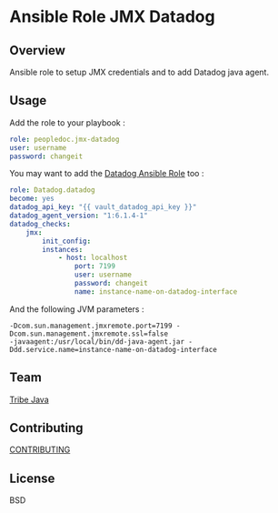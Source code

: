 # Ansible Role JMX Datadog

Overview
--------
Ansible role to setup JMX credentials and to add Datadog java agent. 

Usage
-----

Add the role to your playbook :

```yaml
role: peopledoc.jmx-datadog
user: username
password: changeit
```

You may want to add the [Datadog Ansible Role](https://github.com/DataDog/ansible-datadog) too :

```yaml
role: Datadog.datadog
become: yes
datadog_api_key: "{{ vault_datadog_api_key }}"
datadog_agent_version: "1:6.1.4-1"
datadog_checks:
    jmx:
        init_config:
        instances:
            - host: localhost
                port: 7199
                user: username
                password: changeit
                name: instance-name-on-datadog-interface
```

And the following JVM parameters :

```
-Dcom.sun.management.jmxremote.port=7199 -Dcom.sun.management.jmxremote.ssl=false
-javaagent:/usr/local/bin/dd-java-agent.jar -Ddd.service.name=instance-name-on-datadog-interface
```


Team
----
[Tribe Java](https://github.com/peopledoc/tribe-java/blob/master/documentation/applications.md)


Contributing
------------
[CONTRIBUTING](https://github.com/peopledoc/tribe-java/blob/master/documentation/contribution.md)


License
-------
BSD
